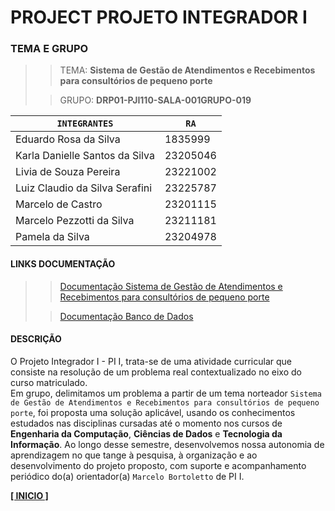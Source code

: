 # PROJECT PROJETO INTEGRADOR I 

### TEMA E GRUPO

>> TEMA: __Sistema de Gestão de Atendimentos e Recebimentos para consultórios de pequeno porte__<br>
>
>> GRUPO: __DRP01-PJI110-SALA-001GRUPO-019__

| `INTEGRANTES`                  | `RA`     |
| ------------------------------ | -------- |
| Eduardo Rosa da Silva          | 1835999  |
| Karla Danielle Santos da Silva | 23205046 |
| Livia de Souza Pereira         | 23221002 |
| Luiz Claudio da Silva Serafini | 23225787 |
| Marcelo de Castro              | 23201115 |
| Marcelo Pezzotti da Silva      | 23211181 |
| Pamela da Silva                | 23204978 |

#### LINKS DOCUMENTAÇÃO

>> [Documentação Sistema de Gestão de Atendimentos e Recebimentos para consultórios de pequeno porte](./app/PROJECT.md)
>
>> [Documentação Banco de Dados](./database/DATABASE.md)


#### DESCRIÇÃO

O Projeto Integrador I - PI I, trata-se de uma atividade curricular que consiste na resolução de um problema real contextualizado no eixo do curso matriculado.<br>
Em grupo, delimitamos um problema a partir de um tema norteador `Sistema de Gestão de Atendimentos e Recebimentos para consultórios de pequeno porte`, foi proposta uma solução aplicável, usando os conhecimentos estudados nas disciplinas cursadas até o momento nos cursos de __Engenharia da Computação__, __Ciências de Dados__ e __Tecnologia da Informação__. Ao longo desse semestre, desenvolvemos nossa autonomia de aprendizagem no que tange à pesquisa, à organização e ao desenvolvimento do projeto proposto, com suporte e acompanhamento periódico do(a) orientador(a) `Marcelo Bortoletto` de PI I.

[**[ INICIO ]**](#project-projeto-integrador-i)
